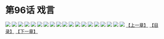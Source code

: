 # 第96话 戏言
![](https://s2.baozimh.com/scomic/sanyanxiaotianlu-samanhua/0/95-61lh/1.jpg)
![](https://s2.baozimh.com/scomic/sanyanxiaotianlu-samanhua/0/95-61lh/2.jpg)
![](https://s2.baozimh.com/scomic/sanyanxiaotianlu-samanhua/0/95-61lh/3.jpg)
![](https://s2.baozimh.com/scomic/sanyanxiaotianlu-samanhua/0/95-61lh/4.jpg)
![](https://s2.baozimh.com/scomic/sanyanxiaotianlu-samanhua/0/95-61lh/5.jpg)
![](https://s2.baozimh.com/scomic/sanyanxiaotianlu-samanhua/0/95-61lh/6.jpg)
![](https://s2.baozimh.com/scomic/sanyanxiaotianlu-samanhua/0/95-61lh/7.jpg)
![](https://s2.baozimh.com/scomic/sanyanxiaotianlu-samanhua/0/95-61lh/8.jpg)
![](https://s2.baozimh.com/scomic/sanyanxiaotianlu-samanhua/0/95-61lh/9.jpg)
![](https://s2.baozimh.com/scomic/sanyanxiaotianlu-samanhua/0/95-61lh/10.jpg)
![](https://s2.baozimh.com/scomic/sanyanxiaotianlu-samanhua/0/95-61lh/11.jpg)
![](https://s2.baozimh.com/scomic/sanyanxiaotianlu-samanhua/0/95-61lh/12.jpg)
![](https://s2.baozimh.com/scomic/sanyanxiaotianlu-samanhua/0/95-61lh/13.jpg)
![](https://s2.baozimh.com/scomic/sanyanxiaotianlu-samanhua/0/95-61lh/14.jpg)
![](https://s2.baozimh.com/scomic/sanyanxiaotianlu-samanhua/0/95-61lh/15.jpg)
![](https://s2.baozimh.com/scomic/sanyanxiaotianlu-samanhua/0/95-61lh/16.jpg)
![](https://s2.baozimh.com/scomic/sanyanxiaotianlu-samanhua/0/95-61lh/17.jpg)
![](https://s2.baozimh.com/scomic/sanyanxiaotianlu-samanhua/0/95-61lh/18.jpg)
![](https://s2.baozimh.com/scomic/sanyanxiaotianlu-samanhua/0/95-61lh/19.jpg)
[【上一章】](./95.md)
[【目录】](./README.md)
[【下一章】](./97.md)
